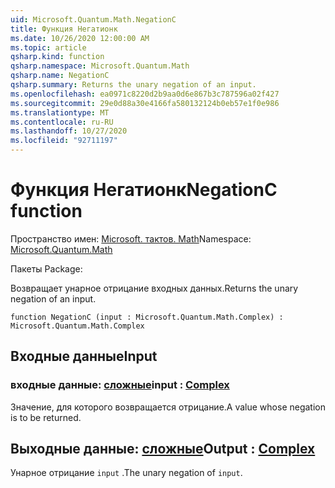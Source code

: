 ```yaml
---
uid: Microsoft.Quantum.Math.NegationC
title: Функция Негатионк
ms.date: 10/26/2020 12:00:00 AM
ms.topic: article
qsharp.kind: function
qsharp.namespace: Microsoft.Quantum.Math
qsharp.name: NegationC
qsharp.summary: Returns the unary negation of an input.
ms.openlocfilehash: ea0971c8220d2b9aa0d6e867b3c787596a02f427
ms.sourcegitcommit: 29e0d88a30e4166fa580132124b0eb57e1f0e986
ms.translationtype: MT
ms.contentlocale: ru-RU
ms.lasthandoff: 10/27/2020
ms.locfileid: "92711197"
---
```

# <a name="negationc-function"></a><span data-ttu-id="f45b9-102">Функция Негатионк</span><span class="sxs-lookup"><span data-stu-id="f45b9-102">NegationC function</span></span>

<span data-ttu-id="f45b9-103">Пространство имен: [Microsoft. тактов. Math](xref:Microsoft.Quantum.Math)</span><span class="sxs-lookup"><span data-stu-id="f45b9-103">Namespace: [Microsoft.Quantum.Math](xref:Microsoft.Quantum.Math)</span></span>

<span data-ttu-id="f45b9-104">Пакеты [](https://nuget.org/packages/)</span><span class="sxs-lookup"><span data-stu-id="f45b9-104">Package: [](https://nuget.org/packages/)</span></span>


<span data-ttu-id="f45b9-105">Возвращает унарное отрицание входных данных.</span><span class="sxs-lookup"><span data-stu-id="f45b9-105">Returns the unary negation of an input.</span></span>

```qsharp
function NegationC (input : Microsoft.Quantum.Math.Complex) : Microsoft.Quantum.Math.Complex
```


## <a name="input"></a><span data-ttu-id="f45b9-106">Входные данные</span><span class="sxs-lookup"><span data-stu-id="f45b9-106">Input</span></span>

### <a name="input--complex"></a><span data-ttu-id="f45b9-107">входные данные: [сложные](xref:Microsoft.Quantum.Math.Complex)</span><span class="sxs-lookup"><span data-stu-id="f45b9-107">input : [Complex](xref:Microsoft.Quantum.Math.Complex)</span></span>

<span data-ttu-id="f45b9-108">Значение, для которого возвращается отрицание.</span><span class="sxs-lookup"><span data-stu-id="f45b9-108">A value whose negation is to be returned.</span></span>



## <a name="output--complex"></a><span data-ttu-id="f45b9-109">Выходные данные: [сложные](xref:Microsoft.Quantum.Math.Complex)</span><span class="sxs-lookup"><span data-stu-id="f45b9-109">Output : [Complex](xref:Microsoft.Quantum.Math.Complex)</span></span>

<span data-ttu-id="f45b9-110">Унарное отрицание `input` .</span><span class="sxs-lookup"><span data-stu-id="f45b9-110">The unary negation of `input`.</span></span>